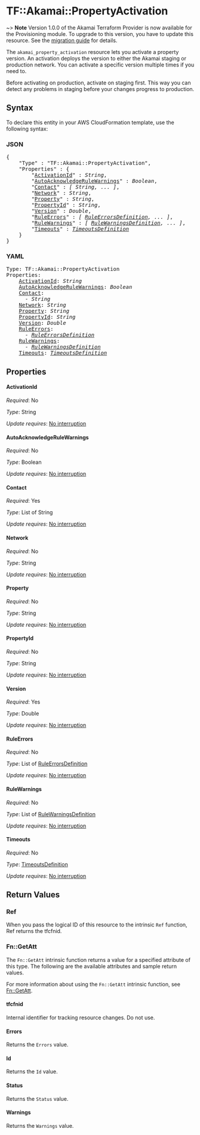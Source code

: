 # TF::Akamai::PropertyActivation

~> **Note** Version 1.0.0 of the Akamai Terraform Provider is now available for the Provisioning module. To upgrade to this version, you have to update this resource. See the [migration guide](../guides/1.0_migration.md) for details.

The `akamai_property_activation` resource lets you activate a property version. An activation deploys the version to either the Akamai staging or production network. You can activate a specific version multiple times if you need to.  

Before activating on production, activate on staging first. This way you can detect any problems in staging before your changes progress to production.

## Syntax

To declare this entity in your AWS CloudFormation template, use the following syntax:

### JSON

<pre>
{
    "Type" : "TF::Akamai::PropertyActivation",
    "Properties" : {
        "<a href="#activationid" title="ActivationId">ActivationId</a>" : <i>String</i>,
        "<a href="#autoacknowledgerulewarnings" title="AutoAcknowledgeRuleWarnings">AutoAcknowledgeRuleWarnings</a>" : <i>Boolean</i>,
        "<a href="#contact" title="Contact">Contact</a>" : <i>[ String, ... ]</i>,
        "<a href="#network" title="Network">Network</a>" : <i>String</i>,
        "<a href="#property" title="Property">Property</a>" : <i>String</i>,
        "<a href="#propertyid" title="PropertyId">PropertyId</a>" : <i>String</i>,
        "<a href="#version" title="Version">Version</a>" : <i>Double</i>,
        "<a href="#ruleerrors" title="RuleErrors">RuleErrors</a>" : <i>[ <a href="ruleerrorsdefinition.md">RuleErrorsDefinition</a>, ... ]</i>,
        "<a href="#rulewarnings" title="RuleWarnings">RuleWarnings</a>" : <i>[ <a href="rulewarningsdefinition.md">RuleWarningsDefinition</a>, ... ]</i>,
        "<a href="#timeouts" title="Timeouts">Timeouts</a>" : <i><a href="timeoutsdefinition.md">TimeoutsDefinition</a></i>
    }
}
</pre>

### YAML

<pre>
Type: TF::Akamai::PropertyActivation
Properties:
    <a href="#activationid" title="ActivationId">ActivationId</a>: <i>String</i>
    <a href="#autoacknowledgerulewarnings" title="AutoAcknowledgeRuleWarnings">AutoAcknowledgeRuleWarnings</a>: <i>Boolean</i>
    <a href="#contact" title="Contact">Contact</a>: <i>
      - String</i>
    <a href="#network" title="Network">Network</a>: <i>String</i>
    <a href="#property" title="Property">Property</a>: <i>String</i>
    <a href="#propertyid" title="PropertyId">PropertyId</a>: <i>String</i>
    <a href="#version" title="Version">Version</a>: <i>Double</i>
    <a href="#ruleerrors" title="RuleErrors">RuleErrors</a>: <i>
      - <a href="ruleerrorsdefinition.md">RuleErrorsDefinition</a></i>
    <a href="#rulewarnings" title="RuleWarnings">RuleWarnings</a>: <i>
      - <a href="rulewarningsdefinition.md">RuleWarningsDefinition</a></i>
    <a href="#timeouts" title="Timeouts">Timeouts</a>: <i><a href="timeoutsdefinition.md">TimeoutsDefinition</a></i>
</pre>

## Properties

#### ActivationId

_Required_: No

_Type_: String

_Update requires_: [No interruption](https://docs.aws.amazon.com/AWSCloudFormation/latest/UserGuide/using-cfn-updating-stacks-update-behaviors.html#update-no-interrupt)

#### AutoAcknowledgeRuleWarnings

_Required_: No

_Type_: Boolean

_Update requires_: [No interruption](https://docs.aws.amazon.com/AWSCloudFormation/latest/UserGuide/using-cfn-updating-stacks-update-behaviors.html#update-no-interrupt)

#### Contact

_Required_: Yes

_Type_: List of String

_Update requires_: [No interruption](https://docs.aws.amazon.com/AWSCloudFormation/latest/UserGuide/using-cfn-updating-stacks-update-behaviors.html#update-no-interrupt)

#### Network

_Required_: No

_Type_: String

_Update requires_: [No interruption](https://docs.aws.amazon.com/AWSCloudFormation/latest/UserGuide/using-cfn-updating-stacks-update-behaviors.html#update-no-interrupt)

#### Property

_Required_: No

_Type_: String

_Update requires_: [No interruption](https://docs.aws.amazon.com/AWSCloudFormation/latest/UserGuide/using-cfn-updating-stacks-update-behaviors.html#update-no-interrupt)

#### PropertyId

_Required_: No

_Type_: String

_Update requires_: [No interruption](https://docs.aws.amazon.com/AWSCloudFormation/latest/UserGuide/using-cfn-updating-stacks-update-behaviors.html#update-no-interrupt)

#### Version

_Required_: Yes

_Type_: Double

_Update requires_: [No interruption](https://docs.aws.amazon.com/AWSCloudFormation/latest/UserGuide/using-cfn-updating-stacks-update-behaviors.html#update-no-interrupt)

#### RuleErrors

_Required_: No

_Type_: List of <a href="ruleerrorsdefinition.md">RuleErrorsDefinition</a>

_Update requires_: [No interruption](https://docs.aws.amazon.com/AWSCloudFormation/latest/UserGuide/using-cfn-updating-stacks-update-behaviors.html#update-no-interrupt)

#### RuleWarnings

_Required_: No

_Type_: List of <a href="rulewarningsdefinition.md">RuleWarningsDefinition</a>

_Update requires_: [No interruption](https://docs.aws.amazon.com/AWSCloudFormation/latest/UserGuide/using-cfn-updating-stacks-update-behaviors.html#update-no-interrupt)

#### Timeouts

_Required_: No

_Type_: <a href="timeoutsdefinition.md">TimeoutsDefinition</a>

_Update requires_: [No interruption](https://docs.aws.amazon.com/AWSCloudFormation/latest/UserGuide/using-cfn-updating-stacks-update-behaviors.html#update-no-interrupt)

## Return Values

### Ref

When you pass the logical ID of this resource to the intrinsic `Ref` function, Ref returns the tfcfnid.

### Fn::GetAtt

The `Fn::GetAtt` intrinsic function returns a value for a specified attribute of this type. The following are the available attributes and sample return values.

For more information about using the `Fn::GetAtt` intrinsic function, see [Fn::GetAtt](https://docs.aws.amazon.com/AWSCloudFormation/latest/UserGuide/intrinsic-function-reference-getatt.html).

#### tfcfnid

Internal identifier for tracking resource changes. Do not use.

#### Errors

Returns the <code>Errors</code> value.

#### Id

Returns the <code>Id</code> value.

#### Status

Returns the <code>Status</code> value.

#### Warnings

Returns the <code>Warnings</code> value.

